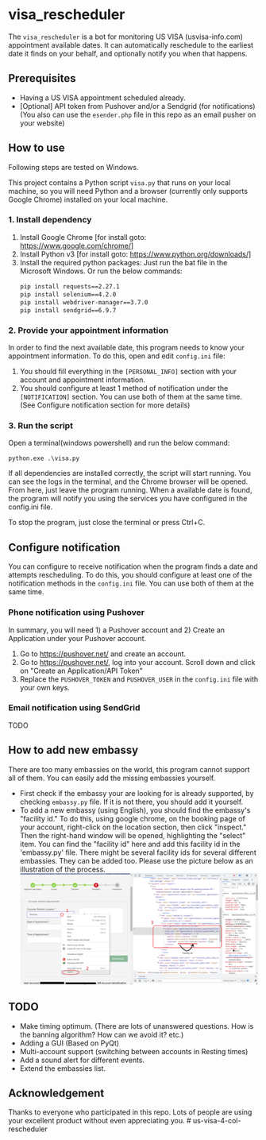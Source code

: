 # visa_rescheduler
The `visa_rescheduler` is a bot for monitoring US VISA (usvisa-info.com) appointment available dates. It can automatically reschedule to the earliest date it finds on your behalf, and optionally notify you when that happens.

## Prerequisites
- Having a US VISA appointment scheduled already.
- [Optional] API token from Pushover and/or a Sendgrid (for notifications)(You also can use the `esender.php` file in this repo as an email pusher on your website)

## How to use
Following steps are tested on Windows.

This project contains a Python script `visa.py` that runs on your local machine, so you will need Python and a browser (currently only supports Google Chrome) installed on your local machine.

### 1. Install dependency
1. Install Google Chrome [for install goto: https://www.google.com/chrome/]
2. Install Python v3 [for install goto: https://www.python.org/downloads/]
3. Install the required python packages: Just run the bat file in the Microsoft Windows. Or run the below commands:
    ```
    pip install requests==2.27.1
    pip install selenium==4.2.0
    pip install webdriver-manager==3.7.0
    pip install sendgrid==6.9.7
    ```

### 2. Provide your appointment information
In order to find the next available date, this program needs to know your appointment information. To do this, open and edit `config.ini` file:

1. You should fill everything in the `[PERSONAL_INFO]` section with your account and appointment information.
2. You should configure at least 1 method of notification under the `[NOTIFICATION]` section. You can use both of them at the same time. (See Configure notification section for more details)

### 3. Run the script

Open a terminal(windows powershell) and run the below command:
```
python.exe .\visa.py
```

If all dependencies are installed correctly, the script will start running. You can see the logs in the terminal, and the Chrome browser will be opened. From here, just leave the program running. When a available date is found, the program will notify you using the services you have configured in the config.ini file.

To stop the program, just close the terminal or press Ctrl+C.

## Configure notification

You can configure to receive notification when the program finds a date and attempts rescheduling. To do this, you should configure at least one of the notification methods in the `config.ini` file. You can use both of them at the same time.

### Phone notification using Pushover

In summary, you will need 1) a Pushover account and 2) Create an Application under your Pushover account.

1. Go to https://pushover.net/ and create an account.
2. Go to https://pushover.net/, log into your account. Scroll down and click on "Create an Application/API Token"
3. Replace the `PUSHOVER_TOKEN` and `PUSHOVER_USER` in the `config.ini` file with your own keys.

### Email notification using SendGrid

TODO

## How to add new embassy
There are too many embassies on the world, this program cannot support all of them. You can easily add the missing embassies yourself.

- First check if the embassy your are looking for is already supported, by checking `embassy.py` file. If it is not there, you should add it yourself.
- To add a new embassy (using English), you should find the embassy's "facility id." To do this, using google chrome, on the booking page of your account, right-click on the location section, then click "inspect." Then the right-hand window will be opened, highlighting the "select" item. You can find the "facility id" here and add this facility id in the 'embassy.py' file. There might be several facility ids for several different embassies. They can be added too. Please use the picture below as an illustration of the process.
![Finding Facility id](./doc/add_embassy.png)


## TODO
- Make timing optimum. (There are lots of unanswered questions. How is the banning algorithm? How can we avoid it? etc.)
- Adding a GUI (Based on PyQt)
- Multi-account support (switching between accounts in Resting times)
- Add a sound alert for different events.
- Extend the embassies list.

## Acknowledgement
Thanks to everyone who participated in this repo. Lots of people are using your excellent product without even appreciating you.
#   u s - v i s a - 4 - c o l - r e s c h e d u l e r 
 
 